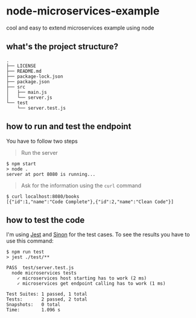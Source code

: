 # node-microservices-example
cool and easy to extend microservices example using node

## what's the project structure?
```
.
├── LICENSE
├── README.md
├── package-lock.json
├── package.json
├── src
│   ├── main.js
│   └── server.js
└── test
    └── server.test.js
```

## how to run and test the endpoint
You have to follow two steps
> Run the server
```
$ npm start
> node .
server at port 8080 is running...
```

> Ask for the information using the `curl` command
```
$ curl localhost:8080/books
[{"id":1,"name":"Code Complete"},{"id":2,"name":"Clean Code"}]
```

## how to test the code
I'm using [Jest](https://jestjs.io/) and [Sinon](https://sinonjs.org/) for the test cases. To see the results you have to use this command:

```
$ npm run test
> jest ./test/**

PASS  test/server.test.js
  node microservices tests
    ✓ microservices host starting has to work (2 ms)
    ✓ microservices get endpoint calling has to work (1 ms)

Test Suites: 1 passed, 1 total
Tests:       2 passed, 2 total
Snapshots:   0 total
Time:        1.096 s
```